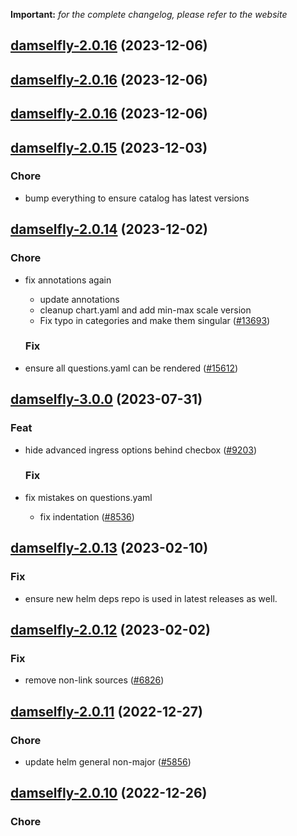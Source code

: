 **Important:**
*for the complete changelog, please refer to the website*




## [damselfly-2.0.16](https://github.com/truecharts/charts/compare/damselfly-2.0.15...damselfly-2.0.16) (2023-12-06)




## [damselfly-2.0.16](https://github.com/truecharts/charts/compare/damselfly-2.0.15...damselfly-2.0.16) (2023-12-06)




## [damselfly-2.0.16](https://github.com/truecharts/charts/compare/damselfly-2.0.15...damselfly-2.0.16) (2023-12-06)




## [damselfly-2.0.15](https://github.com/truecharts/charts/compare/damselfly-2.0.14...damselfly-2.0.15) (2023-12-03)

### Chore

- bump everything to ensure catalog has latest versions
  
  


## [damselfly-2.0.14](https://github.com/truecharts/charts/compare/damselfly-3.0.0...damselfly-2.0.14) (2023-12-02)

### Chore

- fix annotations again
  - update annotations
  - cleanup chart.yaml and add min-max scale version
  - Fix typo in categories and make them singular ([#13693](https://github.com/truecharts/charts/issues/13693))
  
  ### Fix

- ensure all questions.yaml can be rendered ([#15612](https://github.com/truecharts/charts/issues/15612))
  
  











## [damselfly-3.0.0](https://github.com/truecharts/charts/compare/damselfly-2.0.13...damselfly-3.0.0) (2023-07-31)

### Feat

- hide advanced ingress options behind checbox ([#9203](https://github.com/truecharts/charts/issues/9203))
  
  ### Fix

- fix mistakes on questions.yaml
  - fix indentation ([#8536](https://github.com/truecharts/charts/issues/8536))
  
  


## [damselfly-2.0.13](https://github.com/truecharts/charts/compare/damselfly-2.0.12...damselfly-2.0.13) (2023-02-10)

### Fix

- ensure new helm deps repo is used in latest releases as well.
  
  


## [damselfly-2.0.12](https://github.com/truecharts/charts/compare/damselfly-2.0.11...damselfly-2.0.12) (2023-02-02)

### Fix

- remove non-link sources ([#6826](https://github.com/truecharts/charts/issues/6826))
  
  


## [damselfly-2.0.11](https://github.com/truecharts/charts/compare/damselfly-2.0.10...damselfly-2.0.11) (2022-12-27)

### Chore

- update helm general non-major ([#5856](https://github.com/truecharts/charts/issues/5856))
  
  


## [damselfly-2.0.10](https://github.com/truecharts/charts/compare/damselfly-2.0.9...damselfly-2.0.10) (2022-12-26)

### Chore
